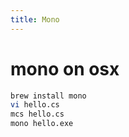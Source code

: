```yaml
---
title: Mono
---
```


# mono on osx
```bash
brew install mono
vi hello.cs
mcs hello.cs
mono hello.exe
```

